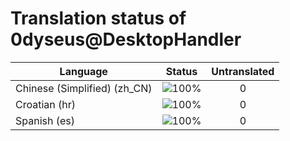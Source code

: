 # Translation status of 0dyseus@DesktopHandler

Language | Status | Untranslated
---------|:------:|:-----------:
Chinese (Simplified) (zh_CN) | ![100%](http://progressed.io/bar/100) | 0
Croatian (hr) | ![100%](http://progressed.io/bar/100) | 0
Spanish (es) | ![100%](http://progressed.io/bar/100) | 0
